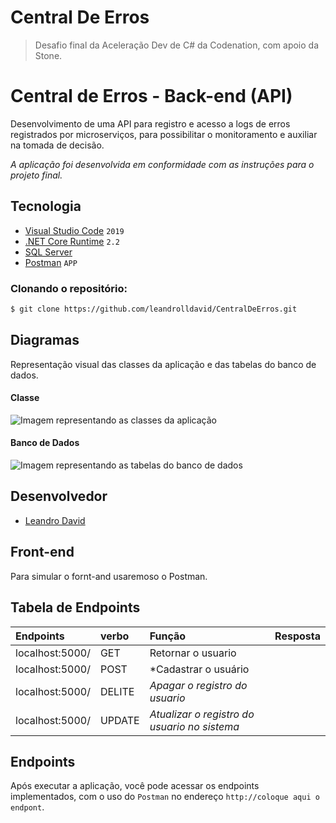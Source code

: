 # Central De Erros

> Desafio final da Aceleração Dev de C# da Codenation, com apoio da Stone.

# Central de Erros - Back-end (API)

Desenvolvimento de uma API para registro e acesso a logs de erros registrados por microserviços, para possibilitar o monitoramento e auxiliar na tomada de decisão.

*A aplicação foi desenvolvida em conformidade com as instruções para o projeto final.* 

## Tecnologia

- [Visual Studio Code](https://visualstudio.microsoft.com/pt-br/downloads/) ```2019```
- [.NET Core Runtime](https://dotnet.microsoft.com/download/dotnet-core/2.2/runtime/?utm_source=getdotnetcore&utm_medium=referral) ```2.2```
- [SQL Server](https://docs.microsoft.com/pt-br/sql/ssms/download-sql-server-management-studio-ssms?view=sql-server-ver15)
- [Postman](https://www.postman.com/downloads/) ```APP``` 


### Clonando o repositório:

```bash
$ git clone https://github.com/leandrolldavid/CentralDeErros.git
```
## Diagramas

Representação visual das classes da aplicação e das tabelas do banco de dados.

#### Classe

<img src="https://github.com/leandrolldavid/CentralDeErros/assets/diagramaDeClasse.png" alt="Imagem representando as classes da aplicação">

#### Banco de Dados

<img src="https://github.com/leandrolldavid/CentralDeErros/assets/BD.png" alt="Imagem representando as tabelas do banco de dados">

## Desenvolvedor

- [Leandro David](https://github.com/leandrolldavid) 

## Front-end

Para simular o fornt-and usaremoso o Postman.

## Tabela de Endpoints

| Endpoints | verbo | Função | Resposta 
| :--- | :--- | :--- | :--- |
| localhost:5000/ | GET | Retornar o usuario|
| localhost:5000/ | POST | *Cadastrar o usuário|
| localhost:5000/ | DELITE | *Apagar o registro do usuario* |
| localhost:5000/ | UPDATE | *Atualizar o registro do usuario no sistema* |

## Endpoints

Após executar a aplicação, você pode acessar os endpoints implementados, com o uso do ```Postman``` no endereço ```http://coloque aqui o endpont```.
